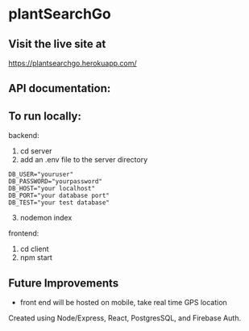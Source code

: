 # plantSearchGo


## Visit the live site at 
https://plantsearchgo.herokuapp.com/

## API documentation: 

## To run locally: 

backend:
1. cd server
2. add an .env file to the server directory
```
DB_USER="youruser"
DB_PASSWORD="yourpassword"
DB_HOST="your localhost"
DB_PORT="your database port"
DB_TEST="your test database"
 ``` 
3. nodemon index

frontend:
1. cd client
2. npm start

## Future Improvements

- front end will be hosted on mobile, take real time GPS location

Created using Node/Express, React, PostgresSQL, and Firebase Auth. 
